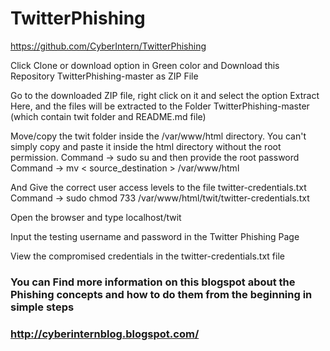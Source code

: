 # TwitterPhishing

https://github.com/CyberIntern/TwitterPhishing

Click Clone or download option in Green color and Download this Repository TwitterPhishing-master as ZIP File

Go to the downloaded ZIP file, right click on it and select the option Extract Here, and the files will be extracted to the Folder TwitterPhishing-master (which contain twit folder and README.md file)

Move/copy the twit folder inside the /var/www/html directory. You can't simply copy and paste it inside the html directory without the root permission.
Command -> sudo su and then provide the root password
Command -> mv < source_destination > /var/www/html   

And Give the correct user access levels to the file twitter-credentials.txt
Command -> sudo chmod 733 /var/www/html/twit/twitter-credentials.txt

Open the browser and type localhost/twit

Input the testing username and password in the Twitter Phishing Page

View the compromised credentials in the twitter-credentials.txt file



### You can Find more information on this blogspot about the Phishing concepts and how to do them from the beginning in simple steps
### http://cyberinternblog.blogspot.com/
